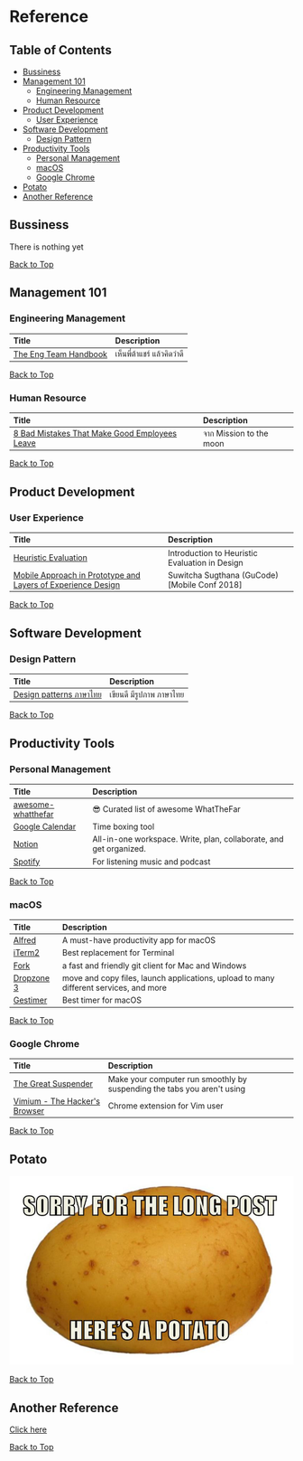 # Reference

## Table of Contents

-   [Bussiness](#bussiness)
-   [Management 101](#management-101)
    -   [Engineering Management](#engineering-management)
    -   [Human Resource](#human-resource)
-   [Product Development](#product-development)
    -   [User Experience](#user-experience)
-   [Software Development](#software-development)
    -   [Design Pattern](#design-pattern)
-   [Productivity Tools](#productivity-tools)
    -   [Personal Management](#personal-management)
    -   [macOS](#macos)
    -   [Google Chrome](#google-chrome)
-   [Potato](#potato)
-   [Another Reference](#another-reference)

## Bussiness

There is nothing yet

[Back to Top](#table-of-contents)

## Management 101

### Engineering Management

| Title                                                            | Description                 |
| :--------------------------------------------------------------- | :-------------------------- |
| [The Eng Team Handbook](https://github.com/raylene/eng-handbook) | เห็นพี่ต้าแชร์ แล้วคิดว่าดี |

[Back to Top](#table-of-contents)

### Human Resource

| Title                                                                                                                                                                | Description             |
| :------------------------------------------------------------------------------------------------------------------------------------------------------------------- | :---------------------- |
| [8 Bad Mistakes That Make Good Employees Leave](https://www.forbes.com/sites/travisbradberry/2016/09/07/8-bad-mistakes-that-make-good-employees-leave/#24fdfb1943b7) | จาก Mission to the moon |

[Back to Top](#table-of-contents)

## Product Development

### User Experience

| Title                                                                                        | Description                                    |
| :------------------------------------------------------------------------------------------- | :--------------------------------------------- |
| [Heuristic Evaluation](https://uxknowledgebase.com/heuristic-evaluation-897bcd3ffcf4)        | Introduction to Heuristic Evaluation in Design |
| [Mobile Approach in Prototype and Layers of Experience Design](https://youtu.be/oE94Qv3E48Q) | Suwitcha Sugthana (GuCode) [Mobile Conf 2018]  |

[Back to Top](#table-of-contents)

## Software Development

### Design Pattern

| Title                                                                  | Description              |
| :--------------------------------------------------------------------- | :----------------------- |
| [Design patterns ภาษาไทย](https://github.com/saladpuk/design-patterns) | เขียนดี มีรูปภาพ ภาษาไทย |

[Back to Top](#table-of-contents)

## Productivity Tools

### Personal Management

| Title                                                                   | Description                                                        |
| :---------------------------------------------------------------------- | :----------------------------------------------------------------- |
| [awesome-whatthefar](https://github.com/WhatTheFar/awesome-whatthefar/) | 😎 Curated list of awesome WhatTheFar                              |
| [Google Calendar](https://www.google.com/calendar)                      | Time boxing tool                                                   |
| [Notion](https://www.notion.so/)                                        | All-in-one workspace. Write, plan, collaborate, and get organized. |
| [Spotify](https://www.spotify.com/)                                     | For listening music and podcast                                    |

[Back to Top](#table-of-contents)

### macOS

| Title                                                                  | Description                                                                           |
| :--------------------------------------------------------------------- | :------------------------------------------------------------------------------------ |
| [Alfred](https://www.alfredapp.com/)                                   | A must-have productivity app for macOS                                                |
| [iTerm2](https://www.iterm2.com/)                                      | Best replacement for Terminal                                                         |
| [Fork](https://git-fork.com/)                                          | a fast and friendly git client for Mac and Windows                                    |
| [Dropzone 3](https://aptonic.com/)                                     | move and copy files, launch applications, upload to many different services, and more |
| [Gestimer](https://itunes.apple.com/th/app/gestimer/id990588172?mt=12) | Best timer for macOS                                                                  |

[Back to Top](#table-of-contents)

### Google Chrome

| Title                                                                                                                       | Description                                                             |
| :-------------------------------------------------------------------------------------------------------------------------- | :---------------------------------------------------------------------- |
| [The Great Suspender](https://chrome.google.com/webstore/detail/the-great-suspender/klbibkeccnjlkjkiokjodocebajanakg?hl=en) | Make your computer run smoothly by suspending the tabs you aren't using |
| [Vimium - The Hacker's Browser](https://github.com/philc/vimium)                                                            | Chrome extension for Vim user                                           |

[Back to Top](#table-of-contents)

## Potato

![Sorry for the Long Post, here's a Potato](../asset/potato.jpg)

[Back to Top](#table-of-contents)

## Another Reference

[Click here](another-ref.md)

[Back to Top](#table-of-contents)
